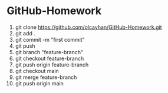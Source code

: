 # GitHub-Homework


1. git clone https://github.com/olcayhan/GitHub-Homework.git
2. git add .
3. git commit -m "first commit"
4. git push
5. git branch "feature-branch"
6. git checkout feature-branch
7. git push origin feature-branch
8. git checkout main
9. git merge feature-branch
10. git push origin main

   
